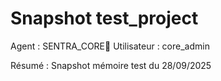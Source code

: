 # Snapshot test_project

Agent : SENTRA_CORE🦋
Utilisateur : core_admin

Résumé : Snapshot mémoire test du 28/09/2025

